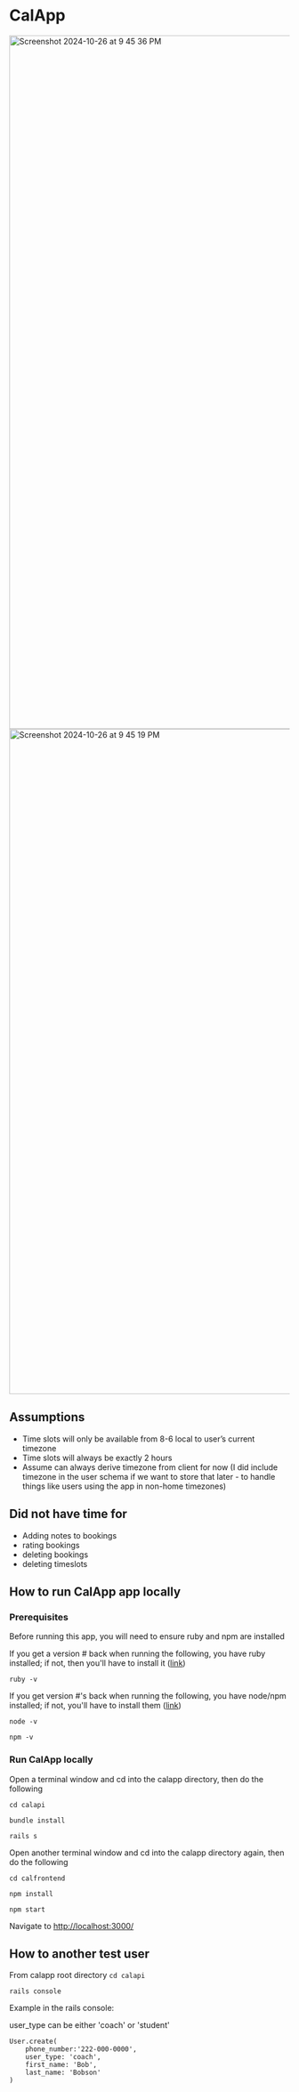 # CalApp
<img width="1247" alt="Screenshot 2024-10-26 at 9 45 36 PM" src="https://github.com/user-attachments/assets/b816085b-c231-462c-a7c0-f7ab78615d3f">
<img width="1196" alt="Screenshot 2024-10-26 at 9 45 19 PM" src="https://github.com/user-attachments/assets/197fe2de-c58b-49ae-8e2f-7b4d89103af9">

## Assumptions
* Time slots will only be available from 8-6 local to user’s current timezone
* Time slots will always be exactly 2 hours
* Assume can always derive timezone from client for now (I did include timezone in the user schema if we want to store that later - to handle things like users using the app in non-home timezones)

## Did not have time for
* Adding notes to bookings
* rating bookings
* deleting bookings
* deleting timeslots

## How to run CalApp app locally

### Prerequisites
Before running this app, you will need to ensure ruby and npm are installed

If you get a version # back when running the following, you have ruby installed; if not, then you'll have to install it ([link](https://www.ruby-lang.org/en/documentation/installation/))

`ruby -v` 

If you get version #'s back when running the following, you have node/npm installed; if not, you'll have to install them ([link](https://docs.npmjs.com/downloading-and-installing-node-js-and-npm))

`node -v`

`npm -v`

### Run CalApp locally
Open a terminal window and cd into the calapp directory, then do the following

`cd calapi`

`bundle install`

`rails s`

Open another terminal window and cd into the calapp directory again, then do the following

`cd calfrontend`

`npm install`

`npm start`

Navigate to [http://localhost:3000/](http://localhost:3000/)

## How to another test user
From calapp root directory
`cd calapi`

`rails console`

Example in the rails console:

user_type can be either 'coach' or 'student'
```
User.create(
    phone_number:'222-000-0000', 
    user_type: 'coach', 
    first_name: 'Bob', 
    last_name: 'Bobson'
)
```




